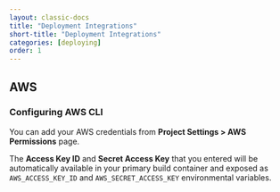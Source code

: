```yaml
---
layout: classic-docs
title: "Deployment Integrations"
short-title: "Deployment Integrations"
categories: [deploying]
order: 1
---
```


## AWS

### Configuring AWS CLI

You can add your AWS credentials from **Project Settings > AWS Permissions** page.

The **Access Key ID** and **Secret Access Key** that you entered will be automatically available in your primary build container and exposed as `AWS_ACCESS_KEY_ID` and `AWS_SECRET_ACCESS_KEY` environmental variables.
